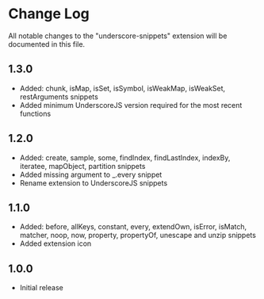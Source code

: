 # Change Log
All notable changes to the "underscore-snippets" extension will be documented in this file.

## 1.3.0
- Added: chunk, isMap, isSet, isSymbol, isWeakMap, isWeakSet, restArguments snippets
- Added minimum UnderscoreJS version required for the most recent functions

## 1.2.0
- Added: create, sample, some, findIndex, findLastIndex, indexBy, iteratee, mapObject, partition snippets
- Added missing argument to _.every snippet
- Rename extension to UnderscoreJS snippets

## 1.1.0

- Added: before, allKeys, constant, every, extendOwn, isError, isMatch, matcher, noop, now, property, propertyOf, unescape and unzip snippets
- Added extension icon

## 1.0.0
- Initial release 
